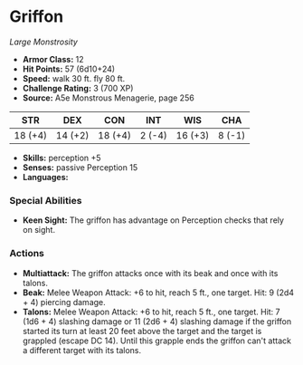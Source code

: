# Griffon

*Large* *Monstrosity*

- **Armor Class:** 12
- **Hit Points:** 57 (6d10+24)
- **Speed:** walk 30 ft. fly 80 ft.
- **Challenge Rating:** 3 (700 XP)
- **Source:** A5e Monstrous Menagerie, page 256

| STR | DEX | CON | INT | WIS | CHA |
| --- | --- | --- | --- | --- | --- |
| 18 (+4) | 14 (+2) | 18 (+4) | 2 (-4) | 16 (+3) | 8 (-1) |

- **Skills:** perception +5
- **Senses:** passive Perception 15
- **Languages:** 

### Special Abilities

- **Keen Sight:** The griffon has advantage on Perception checks that rely on sight.

### Actions

- **Multiattack:** The griffon attacks once with its beak and once with its talons.
- **Beak:** Melee Weapon Attack: +6 to hit, reach 5 ft., one target. Hit: 9 (2d4 + 4) piercing damage.
- **Talons:** Melee Weapon Attack: +6 to hit, reach 5 ft., one target. Hit: 7 (1d6 + 4) slashing damage  or 11 (2d6 + 4) slashing damage if the griffon started its turn at least 20 feet above the target  and the target is grappled (escape DC 14). Until this grapple ends  the griffon can't attack a different target with its talons.


